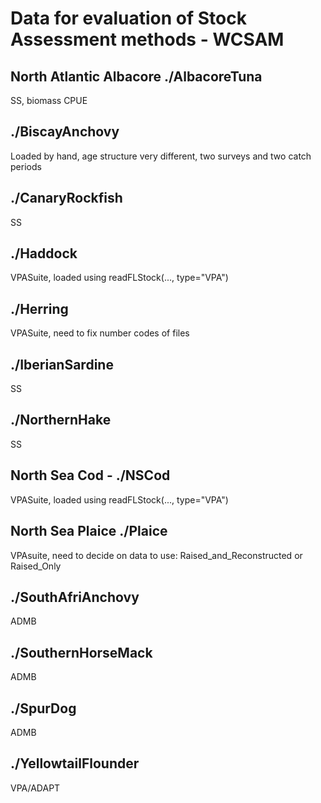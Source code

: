 # Data for evaluation of Stock Assessment methods - WCSAM

## North Atlantic Albacore ./AlbacoreTuna

SS, biomass CPUE

## ./BiscayAnchovy

Loaded by hand, age structure very different, two surveys and two catch periods

## ./CanaryRockfish

SS

## ./Haddock

VPASuite, loaded using readFLStock(..., type="VPA")

## ./Herring

VPASuite, need to fix number codes of files

## ./IberianSardine

SS

## ./NorthernHake

SS

## North Sea Cod - ./NSCod

VPASuite, loaded using readFLStock(..., type="VPA")

## North Sea Plaice ./Plaice

VPAsuite, need to decide on data to use: Raised_and_Reconstructed or Raised_Only

## ./SouthAfriAnchovy

ADMB

## ./SouthernHorseMack

ADMB

## ./SpurDog

ADMB

## ./YellowtailFlounder

VPA/ADAPT
